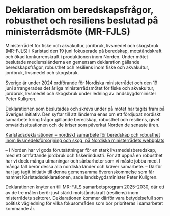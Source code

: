 # Deklaration om beredskapsfrågor, robusthet och resiliens beslutad på ministerrådsmöte (MR-FJLS)

Ministerrådet för fiske och akvakultur, jordbruk, livsmedel och skogsbruk (MR\-FJLS) i Karlstad den 19 juni fokuserade på beredskap, motståndskraft och ökad konkurrenskraft i produktionen inom Norden. Under mötet beslutade medlemsländerna en gemensam deklaration gällande beredskapsfrågor, robusthet och resiliens inom fiske och akvakultur, jordbruk, livsmedel och skogsbruk.


Sverige är under 2024 ordförande för Nordiska ministerrådet och den 19 juni arrangerades det årliga ministerrådsmötet för fiske och akvakultur, jordbruk, livsmedel och skogsbruk under ledning av landsbygdsminister Peter Kullgren.

Deklarationen som beslutades och skrevs under på mötet har tagits fram på Sveriges initiativ. Den syftar till att länderna enas om ett fördjupat nordiskt samarbete kring frågor gällande beredskap, robusthet och resiliens, givet omvärldssituationen och de kriser som påverkat Norden de senaste åren.

[Karlstadsdeklarationen – nordiskt samarbete för beredskap och robusthet inom livsmedelsförsörjning och skog, på Nordiska ministerrådets webbplats](https://www.norden.org/sv/deklaration/karlstadsdeklarationen-nordiskt-samarbete-beredskap-och-robusthet-inom)

– I Norden har vi goda förutsättningar för en stark livsmedelsberedskap, med ett omfattande jordbruk och fiskeriindustri. För att uppnå en robusthet har vi dock många utmaningar och sårbarheter som vi måste jobba med. I många fall berör dessa alla nordiska länder och kräver samarbete.
– Därför har jag tagit initiativ till denna gemensamma överenskommelse som får namnet Karlstadsdeklarationen, sade landsbygdsminister Peter Kullgren.

Deklarationen knyter an till MR\-FJLS samarbetsprogram 2025–2030, där ett av de tre målen berör just stärkt motståndskraft (resiliens) inom misterrådets sektorer. Deklarationen kommer därför vara betydelsefull som politisk vägledning för vilka fokusområden som bör prioriteras i samarbetet kommande år.
